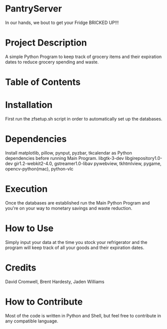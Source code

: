 # PantryServer
In our hands, we bout to get your Fridge BRICKED UP!!!

# Project Description
A simple Python Program to keep track of grocery items and their expiration dates to reduce grocery spending and waste.

# Table of Contents

# Installation
First run the zfsetup.sh script in order to automatically set up the databases.

# Dependencies
Install matplotlib, pillow, pynput, pyzbar, tkcalendar as Python dependencies before running Main Program.
libgtk-3-dev libgirepository1.0-dev gir1.2-webkit2-4.0, gstreamer1.0-libav
pywebview, tkhtmlview, pygame, opencv-python(mac), python-vlc

# Execution
Once the databases are established run the Main Python Program and you're on your way to monetary savings and waste reduction.

# How to Use
Simply input your data at the time you stock your refrigerator and the program will keep track of all your goods and their expiration dates.

# Credits
David Cromwell, Brent Hardesty, Jaden Williams

# How to Contribute
Most of the code is written in Python and Shell, but feel free to contribute in any compatible language.
